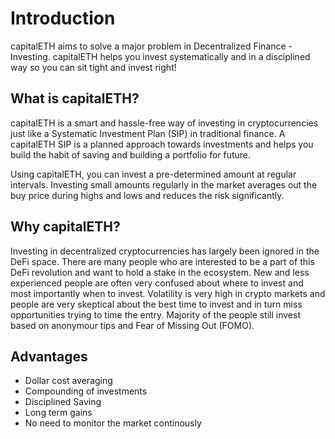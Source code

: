 # Introduction

capitalETH aims to solve a major problem in Decentralized Finance - Investing.
capitalETH helps you invest systematically and in a disciplined way so you can sit tight and invest right!<br>

## What is capitalETH?

capitalETH is a smart and hassle-free way of investing in cryptocurrencies just like a Systematic Investment Plan (SIP) in traditional finance. A capitalETH SIP is a planned approach towards investments and helps you build the habit of saving and building a portfolio for future.

Using capitalETH, you can invest a pre-determined amount at regular intervals. Investing small amounts regularly in the market averages out the buy price during highs and lows and reduces the risk significantly.<br>

## Why capitalETH?

Investing in decentralized cryptocurrencies has largely been ignored in the DeFi space. There are many people who are interested to be a part of this DeFi revolution and want to hold a stake in the ecosystem. New and less experienced people are often very confused about where to invest and most importantly when to invest. Volatility is very high in crypto markets and people are very skeptical about the best time to invest and in turn miss opportunities trying to time the entry. Majority of the people still invest based on anonymour tips and Fear of Missing Out (FOMO).<br>

## Advantages

- Dollar cost averaging
- Compounding of investments
- Disciplined Saving
- Long term gains
- No need to monitor the market continously<br>

